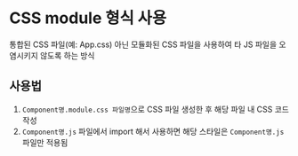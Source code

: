 # CSS module 형식 사용
통합된 CSS 파일(예: App.css) 아닌 모듈화된 CSS 파일을 사용하여 타 JS 파일을 오염시키지 않도록 하는 방식

## 사용법
1. `Component명.module.css 파일명`으로 CSS 파일 생성한 후 해당 파일 내 CSS 코드 작성
2. `Component명.js` 파일에서 import 해서 사용하면 해당 스타일은 `Component명.js` 파일만 적용됨
